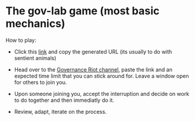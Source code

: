 # The gov-lab game (most basic mechanics)

How to play:
* Click this [link](https://meet.jit.si/) and copy the generated URL (its usually to do with sentient animals)
* Head over to the [Governance Riot channel](https://riot.im/app/#/room/#giveth-governance:matrix.org), paste the link and an expected time limit that you can stick around for. Leave a window open for others to join you.
* Upon someone joining you, accept the interruption and decide on work to do together and then immediatly do it.

* Review, adapt, iterate on the process. 

